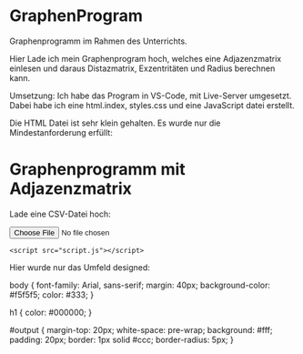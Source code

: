 # GraphenProgram
Graphenprogramm im Rahmen des Unterrichts.

Hier Lade ich mein Graphenprogram hoch, welches eine Adjazenzmatrix einlesen und daraus Distazmatrix, Exzentritäten und Radius berechnen kann.

Umsetzung:
Ich habe das Program in VS-Code, mit Live-Server umgesetzt.
Dabei habe ich eine html.index, styles.css und eine JavaScript datei erstellt.


Die HTML Datei ist sehr klein gehalten.
Es wurde nur die Mindestanforderung erfüllt: 

<!DOCTYPE html>
<html lang="de">
<head>
    <meta charset="UTF-8">
    <title>Graphanalyse</title>
    <link rel="stylesheet" href="style.css">
</head>
<body>
    <h1>Graphenprogramm mit Adjazenzmatrix</h1>
    <p>Lade eine CSV-Datei hoch:</p>
    <input type="file" id="fileInput" accept=".csv">
    <div id="output"></div>

    <script src="script.js"></script>
</body>
</html>


Hier wurde nur das Umfeld designed:

body {
    font-family: Arial, sans-serif;
    margin: 40px;
    background-color: #f5f5f5;
    color: #333;
}

h1 {
    color: #000000;
}

#output {
    margin-top: 20px;
    white-space: pre-wrap;
    background: #fff;
    padding: 20px;
    border: 1px solid #ccc;
    border-radius: 5px;
}

